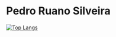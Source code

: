 # Pedro Ruano Silveira

[![Top Langs](https://github-readme-stats.vercel.app/api/top-langs/?username=PedroRuanoS&theme=dark)](https://github.com/PedroRuanoS/github-readme-stats)

